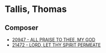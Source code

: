 # Tallis, Thomas

## Composer

- [20947 - ALL PRAISE TO THEE, MY GOD](/hymns/20947.md)
- [21472 - LORD, LET THY SPIRIT PERMEATE](/hymns/21472.md)

